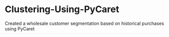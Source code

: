 # Clustering-Using-PyCaret

Created a wholesale customer segmentation based on historical purchases using PyCaret
